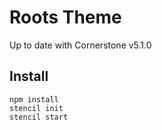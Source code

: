 # Roots Theme

Up to date with Cornerstone v5.1.0

## Install

```
npm install
stencil init
stencil start
```

